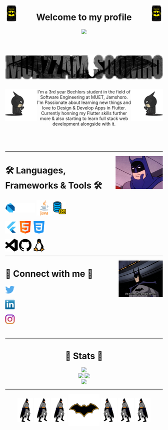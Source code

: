 <p align ="center">
<img align="left" width="8%"  src="https://github.com/Muazzy/Muazzy/blob/main/images%20and%20gifs/batman_drink.gif"></a>
<img align="right" width="8%"  src="https://github.com/Muazzy/Muazzy/blob/main/images%20and%20gifs/batman_drink.gif"></a>
<h1 align="center">Welcome to my profile</h1>
<div align ="center">
  <img align="center" src="https://komarev.com/ghpvc/?username=Muazzy&color=lightgrey" />
</div>
</p>
<br>
<br>
<br>

<div align="center">                                                               
<img align="center" src="https://github.com/Muazzy/Muazzy/blob/main/images%20and%20gifs/name_logo_v2.png?raw=true" />
</div>

<br>
<p>
<img align="left" width="20%" src="https://github.com/Muazzy/Muazzy/blob/main/images%20and%20gifs/left-tourch.gif"></a>
<img align="right" width="20%" src="https://github.com/Muazzy/Muazzy/blob/main/images%20and%20gifs/right-tourch.gif"></a>
<p align="center"> I'm a 3rd year Bechlors student in the field of Software Engineering at MUET, Jamshoro. I'm Passionate about learning new things and love to Design & Develop Apps in Flutter. Currently honning my Flutter skills further more & also starting to learn full stack web development alongside with it. </p>
</p>
<br>
<br>
<br>
<hr>

<p>
<img align="right" src="https://github.com/Muazzy/Muazzy/blob/main/images%20and%20gifs/chin_rotated.gif?raw=true" width="30%" ></a> 
<h1>🛠️ Languages, Frameworks & Tools 🛠️</h1>
<p align="left">   
<img align="center" src="https://github.com/Muazzy/Muazzy/blob/main/icons/dart.svg" alt="" height="30" />  
<img align="center" src="https://github.com/Muazzy/Muazzy/blob/main/icons/java.png" alt="" height="50" />
<img align="center" src="https://github.com/Muazzy/Muazzy/blob/main/icons/database.png" alt="" height="40" /><br><br>
<img align="center" src="https://github.com/Muazzy/Muazzy/blob/main/icons/flutter.png" alt="" height="40" />
<img align="center" src="https://github.com/Muazzy/Muazzy/blob/main/icons/html.png" alt="" height="40" />
<img align="center" src="https://github.com/Muazzy/Muazzy/blob/main/icons/css-3.png" alt="" height="40" /><br><br>
<img align="center" src="https://github.com/Muazzy/Muazzy/blob/main/icons/visualstudiocode.svg" alt="" height="40" />
<img align="center" src="https://github.com/Muazzy/Muazzy/blob/main/icons/github.png" alt="" height="40" />
<img align="center" src="https://github.com/Muazzy/Muazzy/blob/main/icons/linux.png" alt="" height="40" />
</p>
</p>

<hr>

<p align ="center">
<img align="right" src="https://github.com/Muazzy/Muazzy/blob/main/images%20and%20gifs/contactme.gif?raw=true" width="28%%" ></a>
<h1 >🤝 Connect with me 🤝</h1>
<p align="left">
<a href="https://twitter.com/MuazzamSoomro" target="blank"><img align="center" src="https://github.com/Muazzy/Muazzy/blob/main/icons/twitter%20(2).png?raw=true" alt="" height="30" /></a> <br><br>    
<a href="https://www.linkedin.com/in/muazzam-soomro-2484541a2/" target="blank"><img align="center" src="https://github.com/Muazzy/Muazzy/blob/main/icons/transparent-Linkedin-logo-icon.png?raw=true" alt="" height="30" /></a><br>  <br>  
<a href="https://www.instagram.com/muazzam_afaque/" target="blank"><img align="center" src="https://github.com/Muazzy/Muazzy/blob/main/icons/instagram.png?raw=true" alt="" height="30" /></a>
</p>
</p>
<br>
<hr>


<h1 align = "center">🦇 Stats 🦇</h1>
<div align= "center">
<img src="https://github-readme-streak-stats.herokuapp.com?user=Muazzy&theme=github-dark-blue&date_format=M%20j%5B%2C%20Y%5D&border=C9C6CE&background=2A1C3E&stroke=C5C1C7&ring=EA7FD9&fire=EA7FD9&currStreakNum=AE85FD&sideNums=EA7FD9&currStreakLabel=AE85FD&sideLabels=EA7FD9&dates=C9C6CE)](https://git.io/streak-stats)"></a> <br>
<img src="https://github-readme-stats.vercel.app/api?username=Muazzy&show_icons=true&theme=jolly"></a>
<img src="https://raw.githubusercontent.com/Muazzy/Muazzy/97d26929fa01612dda6332ad19be095b0fd31276/github-contribution-grid-snake.svg"></img> <br>
<img src="https://github-readme-stats.vercel.app/api/top-langs/?username=Muazzy&exclude_repo=Todo-App&layout=compact"></img>
</div>
<hr>
<p align="center">   
<img align="center" src="https://github.com/Muazzy/Muazzy/raw/main/images%20and%20gifs/walking-forward.gif" width="10%" alt="" />  
<img align="center" src="https://github.com/Muazzy/Muazzy/raw/main/images%20and%20gifs/walking-forward.gif" width="10%" alt="" />
<img align="center" src="https://github.com/Muazzy/Muazzy/raw/main/images%20and%20gifs/walking-forward.gif" width="10%" alt="" />
<img align="center" src="https://github.com/Muazzy/Muazzy/blob/main/images%20and%20gifs/batman-logo.gif" width="20%" alt="" />
<img align="center" src="https://github.com/Muazzy/Muazzy/blob/main/images%20and%20gifs/walking-batman.gif" width="10%" alt="" />
<img align="center" src="https://github.com/Muazzy/Muazzy/blob/main/images%20and%20gifs/walking-batman.gif" width="10%" alt="" />
<img align="center" src="https://github.com/Muazzy/Muazzy/blob/main/images%20and%20gifs/walking-batman.gif" width="10%" alt="" />
</p>

